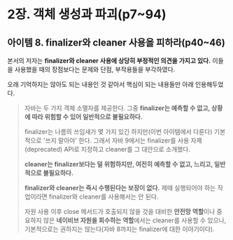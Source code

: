 # 2장. 객체 생성과 파괴(p7~94)

## 아이템 8. finalizer와 cleaner 사용을 피하라(p40~46)

본서의 저자는 **finalizer와 cleaner 사용에 상당히 부정적인 의견을 가지고 있다.** 이들을 사용했을 때의 장점보다는 문제와 단점, 부작용들을 부각하였다. 

오래 기억하지는 않아도 되는 내용인 것 같아서 핵심이 되는 내용들만 아래 인용해두었다.

> 자바는 두 가지 객체 소멸자를 제공한다. 그중 **finalizer는 예측할 수 없고, 상황에 따라 위험할 수 있어 일반적으로 불필요하다.** 
>
> finalizer는 나름의 쓰임새가 몇 가지 있긴 하지만(이번 아이템에서 다룬다) 기본적으로 '쓰지 말아야' 한다. 그래서 자바 9에서는 finalizer를 사용 자제(deprecated) API로 지정하고 cleaner를 그 대안으로 소개했다. 
>
> **cleaner는 finalizer보다는 덜 위험하지만, 여전히 예측할 수 없고, 느리고, 일반적으로 불필요하다.**
>
> **finalizer와 cleaner는 즉시 수행된다는 보장이 없다.** 제때 실행되어야 하는 작업이라면 finalizer와 cleaner를 사용해서는 안 된다. 
>
> 자원 사용 이후 close 메서드가 호출되지 않을 것을 대비한 **안전망 역할**이나 중요하지 않은 **네이비브 자원을 회수하는 역할**에서는 cleaner를 사용할 수 있으나, 기본적으로는 권하지는 않는다(자바 8까지는 finalizer에 대한 이야기이다).
